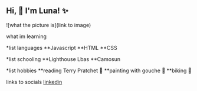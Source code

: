 ## Hi, :wave: I'm Luna! :sparkles:

![what the picture is](link to image)

what im learning

*list languages
**Javascript
**HTML
**CSS

*list schooling
**Lighthouse Lbas
**Camosun

*list hobbies
**reading Terry Pratchet :open_book:
**painting with gouche :art:
**biking :bicyclist:

links to socials [linkedin](linkhere)